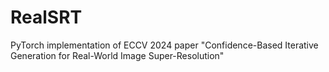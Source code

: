 # RealSRT
PyTorch implementation of ECCV 2024 paper 
"Confidence-Based Iterative Generation for Real-World Image Super-Resolution"
